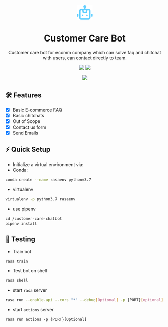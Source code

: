 <p align="center"><img src="./assets/bot.png" width="10%"></p>
<h1 align="center">Customer Care Bot</h1>
<p align="center">Customer care bot for ecomm company which can solve faq and chitchat with users, can contact directly to team.</p>

<p align="center">
  <img src="https://img.shields.io/github/pipenv/locked/python-version/horizon733/customer-care-chatbot">
  <img src="https://img.shields.io/github/pipenv/locked/dependency-version/horizon733/customer-care-chatbot/rasa?color=blueviolet&label=Rasa">
</p>

<p align="center">
  <img src="https://img.shields.io/github/repo-size/horizon733/customer-care-chatbot">
</p>

## 🛠 Features
- [x] Basic E-commerce FAQ
- [x] Basic chitchats
- [x] Out of Scope
- [x] Contact us form
- [x] Send Emails

## ⚡ Quick Setup
- Initialize a virtual environment via:
- Conda:
```bash
conda create --name rasaenv python=3.7
```
- virtualenv
```bash
virtualenv -p python3.7 rasaenv
```
- use pipenv
```
cd /customer-care-chatbot
pipenv install
```

## 🧪 Testing
- Train bot
```
rasa train
```
- Test bot on shell
```
rasa shell
```
- start `rasa` server
```bash
rasa run --enable-api --cors "*" --debug[Optional] -p {PORT}[optional]
```
- start `actions` server
```
rasa run actions -p {PORT}[Optional]
```
 
